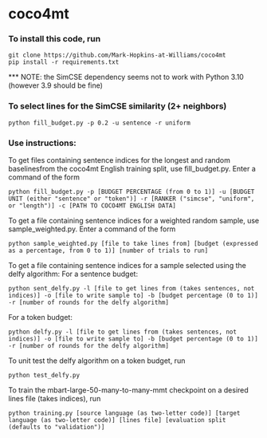 # coco4mt

### To install this code, run
    git clone https://github.com/Mark-Hopkins-at-Williams/coco4mt
    pip install -r requirements.txt

*** NOTE: the SimCSE dependency seems not to work with Python 3.10 (however 3.9 should be fine)

### To select lines for the SimCSE similarity (2+ neighbors)
    python fill_budget.py -p 0.2 -u sentence -r uniform

### Use instructions:
To get files containing sentence indices for the longest and random baselinesfrom the coco4mt English training split, use fill_budget.py. Enter a command of the form

    python fill_budget.py -p [BUDGET PERCENTAGE (from 0 to 1)] -u [BUDGET UNIT (either "sentence" or "token")] -r [RANKER ("simcse", "uniform", or "length")] -c [PATH TO COCO4MT ENGLISH DATA]


To get a file containing sentence indices for a weighted random sample, use sample_weighted.py. Enter a command of the form

    python sample_weighted.py [file to take lines from] [budget (expressed as a percentage, from 0 to 1)] [number of trials to run]


To get a file containing sentence indices for a sample selected using the delfy algorithm:
For a sentence budget:

    python sent_delfy.py -l [file to get lines from (takes sentences, not indices)] -o [file to write sample to] -b [budget percentage (0 to 1)] -r [number of rounds for the delfy algorithm]

For a token budget:

    python delfy.py -l [file to get lines from (takes sentences, not indices)] -o [file to write sample to] -b [budget percentage (0 to 1)] -r [number of rounds for the delfy algorithm]


To unit test the delfy algorithm on a token budget, run

    python test_delfy.py


To train the mbart-large-50-many-to-many-mmt checkpoint on a desired lines file (takes indices), run

    python training.py [source language (as two-letter code)] [target language (as two-letter code)] [lines file] [evaluation split (defaults to "validation")]

